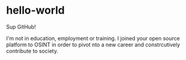 # hello-world

Sup GitHub!


I'm not in education, employment or training.
I joined your open source platform to OSINT in order to pivot nto a new career and constrcutively contribute to society.
